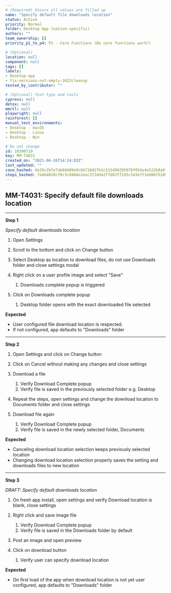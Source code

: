 ```yaml
---
# (Required) Ensure all values are filled up
name: "Specify default file downloads location"
status: Active
priority: Normal
folder: Desktop App (native-specific)
authors: ""
team_ownership: []
priority_p1_to_p4: P2 - Core Functions (Do core functions work?)

# (Optional)
location: null
component: null
tags: []
labels: 
- Desktop-app
- fix-versions-not-empty-2022cleanup
tested_by_contributor: ""

# (Optional) Test type and tools
cypress: null
detox: null
mmctl: null
playwright: null
rainforest: []
manual_test_environments:
- Desktop - macOS
- Desktop - Linux
- Desktop - Win

# Do not change
id: 10390710
key: MM-T4031
created_on: "2021-04-26T14:24:03Z"
last_updated: ""
case_hashed: de39c2bfe7ab68d89e9c6b710d27b1c515d08295078f054a4e522b8a9f53de9e7930b1eebabf1d7e92c2c282e854e099
steps_hashed: fe464020cf8c3c0466e2eac372dd42f7d02ff2d5c543e7f1dd86f51898d53e12d2d1d0b4a5c75992ad0eaa42674fc69a
---
```


<!-- (Auto-generated) Based on frontmatter's "key" and "name" -->

## MM-T4031: Specify default file downloads location

---

**Step 1**

_Specify default downloads location_

1. Open Settings

2. Scroll to the bottom and click on Change button

3. Select Desktop as location to download files, do not use Downloads folder and close settings modal

4. Right click on a user profile image and select "Save"

   1. Downloads complete popup is triggered

5. Click on Downloads complete popup

   1. Desktop folder opens with the exact downloaded file selected

**Expected**

- User configured file download location is respected.
- If not configured, app defaults to "Downloads" folder

---

**Step 2**

1. Open Settings and click on Change button

2. Click on Cancel without making any changes and close settings

3. Download a file

   1. Verify Download Complete popup
   2. Verify file is saved in the previously selected folder e.g. Desktop

4. Repeat the steps, open settings and change the download location to Documents folder and close settings

5. Download file again

   1. Verify Download Complete popup
   2. Verify file is saved in the newly selected folder, Documents

**Expected**

- Canceling download location selection keeps previously selected location
- Changing download location selection properly saves the setting and downloads files to new location

---

**Step 3**

_DRAFT: Specify default downloads location_

1. On fresh app install, open settings and verify Download location is blank, close settings

2. Right click and save image file

   1. Verify Download Complete popup
   2. Verify file is saved in the Downloads folder by default

3. Post an image and open preview

4. Click on download button

   1. Verify user can specify download location

**Expected**

- On first load of the app when download location is not yet user configured, app defaults to "Downloads" folder
